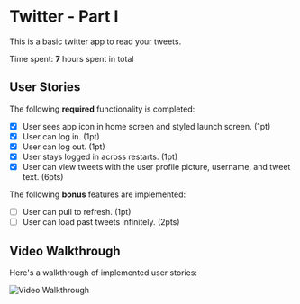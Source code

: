 # Twitter - Part I

This is a basic twitter app to read your tweets.

Time spent: **7** hours spent in total

## User Stories

The following **required** functionality is completed:
 
- [X] User sees app icon in home screen and styled launch screen. (1pt)
- [X] User can log in. (1pt)
- [X] User can log out. (1pt)
- [X] User stays logged in across restarts. (1pt)
- [X] User can view tweets with the user profile picture, username, and tweet text. (6pts)

The following **bonus** features are implemented:

- [ ] User can pull to refresh. (1pt)
- [ ] User can load past tweets infinitely. (2pts)

## Video Walkthrough

Here's a walkthrough of implemented user stories:

<img src= "http://g.recordit.co/srg26llUnR.gif" title='Video Walkthrough' width='' alt='Video Walkthrough' />
